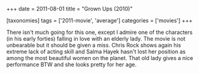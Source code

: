 +++
date = 2011-08-01
title = "Grown Ups (2010)"

[taxonomies]
tags = ['2011-movie', 'average']
categories = ['movies']
+++

There isn't much going for this one, except I admire one of the
characters (in his early forties) falling in love with an elderly lady.
The movie is not unbearable but it should be given a miss. Chris Rock
shows again his extreme lack of acting skill and Salma Hayek hasn't
lost her position as among the most beautiful women on the planet. That
old lady gives a nice performance BTW and she looks pretty for her age.
